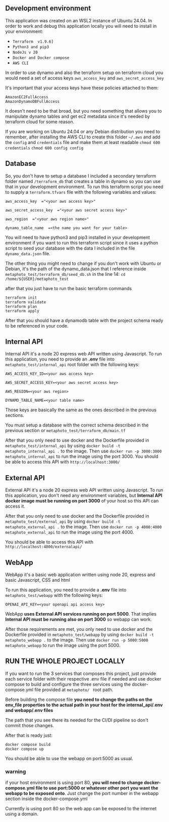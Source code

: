 ## Development environment

This application was created on an WSL2 instance of Ubuntu 24.04. In order to work and debug this application locally you will need to install in your environment:

-  ``Terraform  v1.9.6]``
- ``Python3 and pip3``
- ``NodeJs v 20``
- ``Docker and Docker compose``
- ``AWS CLI``

In order to use dynamo and also the terraform setup on terraform cloud you would need a set of access keys ``aws_access_key``  and ``aws_secret_access_key``

It's important that your access keys have these policies attached to them:

```
AmazonEC2FullAccess
AmazonDynamoDBFullAccess
```
It doesn't need to be that broad, but you need something that allows you to manipulate dynamo tables and get ec2 metadata since it's needed by terraform cloud for some reason.

If you are working on Ubuntu 24.04 or any Debian distribution you need to remember, after installing the AWS CLI to create this folder ``~/.aws`` and add the ``config`` and ``credentials`` file and make them at least readable ``chmod 600 credentials``  ``chmod 600 config config ``

## Database
So, you don't have to setup a database I included a secondary terraform folder named ``/terraform_db`` that creates a table in dynamo so you can use that in your development environment.
To run this terraform script you need to supply a ``terraform.tfvars`` file with the following variables and values:
```
aws_access_key  ="<your aws access key>"

aws_secret_access_key  ="<your aws secret access key>"

aws_region  ="<your aws region name>"

dynamo_table_name  =<the name you want for your table>
```
You will need to have python3 and pip3 installed in your development environment if you want to run this terraform script since it uses a python script to seed your database with the data I included in the file ``dynamo_data.json`` file.

The other thing you might need to change if you don't work with Ubuntu or Debian, it's the path of the dynamo_data.json that I reference inside ``metaphoto_test/terraform_db/seed_db.sh`` in the line 14:
``cd  /home/${USER}/metaphoto_test``

after that you just have to run the basic terraform commands
```
terraform init
terraform validate
terraform plan
terraform apply
```
After that you should have a dynamodb table with the project schema ready to be referenced in your code.

## Internal API
Internal API it's a node 20 express web API written using Javascript.
To run this application, you need to provide an **.env** file into ```metaphoto_test/internal_api``` root folder with the following keys:
```
AWS_ACCESS_KEY_ID=<your aws access key>

AWS_SECRET_ACCESS_KEY=<your aws secret access key>

AWS_REGION=<your aws region>

DYNAMO_TABLE_NAME=<your table name>
```
Those keys are basically the same as the ones described in the previous sections.

You must setup a database with the correct schema described in the previous section or ``metaphoto_test/terraform_db/main.tf``

After that you only need to use docker and the Dockerfile provided in ``metaphoto_test/internal_api``  by using ``docker build -t metaphoto_internal_api .`` to the image.
Then use ``docker run -p 3000:3000 metaphoto_internal_api`` to run the image using the port 3000.
You should be able to access this API with ``http://localhost:3000/``


## External API
External API it's a node 20 express web API written using Javascript.
To run this application, you don't need any environment variables, but **Internal API docker image must be running on port 3000** of your host so this API can access it.

After that you only need to use docker and the Dockerfile provided in ``metaphoto_test/external_api``  by using ``docker build -t metaphoto_external_api .`` to the image.
Then use ``docker run -p 4000:4000 metaphoto_external_api`` to run the image using the port 4000.

You should be able to access this API with ``http://localhost:4000/externalapi/``

## WebApp
WebApp it's a basic web application written using node 20, express and basic Javascript, CSS and html

To run this application, you need to provide a **.env** file into ``metaphoto_test/webapp`` with the following keys:
```
OPENAI_API_KEY=<your openapi api access key>
```
WebApp **uses   External API services running on port 5000**. That implies **Internal API must be running also on port 3000** so webapp can work.

After those requirements are met, you only need to use docker and the Dockerfile provided in ``metaphoto_test/webapp``  by using ``docker build -t metaphoto_webapp .`` to the image.
Then use ``docker run -p 5000:5000 metaphoto_webapp`` to run the image using the port 5000.


## RUN THE WHOLE PROJECT LOCALLY

If you want to run the 3 services that composes this project, just provide each service folder with their respective .env file if needed and use docker compose to build and configure the three services using the docker-compose.yml file provided at ``metaphoto/ `` root path. 

Before building the compose file **you need to change the paths on the env_file properties to the actual path in your host for the internal_api/.env and webapp/.env files**

The path that you see there its needed for the CI/DI pipeline so don't commit those changes.

After that is ready just:
```
docker compose build
docker compose up
```
You should be able to use the webapp on port:5000 as usual.

### warning
if your host environment is using port 80, **you will need to change docker-compose.yml file to use port:5000 or whatever other port you want the webapp to be exposed onto**. Just change the port number in the webapp section inside the docker-compose.yml

Currently is using port 80 so the web app can be exposed to the internet using a domain.
